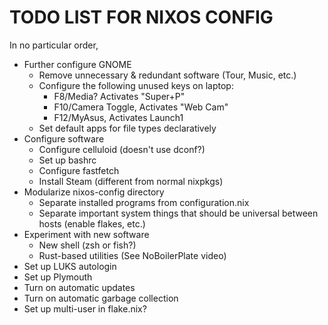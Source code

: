 # TODO LIST FOR NIXOS CONFIG

In no particular order,

- Further configure GNOME
    - Remove unnecessary & redundant software (Tour, Music, etc.)
    - Configure the following unused keys on laptop:
        - F8/Media? Activates "Super+P"
        - F10/Camera Toggle, Activates "Web Cam"
        - F12/MyAsus, Activates Launch1
    - Set default apps for file types declaratively
- Configure software
    - Configure celluloid (doesn't use dconf?)
    - Set up bashrc
    - Configure fastfetch
    - Install Steam (different from normal nixpkgs)
- Modularize nixos-config directory
    - Separate installed programs from configuration.nix
    - Separate important system things that should be universal between hosts (enable flakes, etc.)
- Experiment with new software
    - New shell (zsh or fish?)
    - Rust-based utilities (See NoBoilerPlate video)
- Set up LUKS autologin
- Set up Plymouth
- Turn on automatic updates
- Turn on automatic garbage collection
- Set up multi-user in flake.nix?
